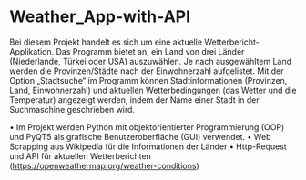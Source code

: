# Weather_App-with-API
Bei diesem Projekt handelt es sich um eine aktuelle Wetterbericht-Applikation.
Das Programm bietet an, ein Land von drei Länder (Niederlande, Türkei oder USA) auszuwählen. Je nach ausgewähltem Land werden die Provinzen/Städte nach der Einwohnerzahl aufgelistet.
Mit der Option „Stadtsuche“ im Programm können Stadtinformationen (Provinzen, Land, Einwohnerzahl) und aktuellen Wetterbedingungen (das Wetter und die Temperatur) angezeigt werden, indem der Name einer Stadt in der Suchmaschine geschrieben wird.

• Im Projekt werden Python mit objektorientierter Programmierung (OOP) und PyQT5 als grafische Benutzeroberfläche (GUI) verwendet.
• Web Scrapping aus Wikipedia für die Informationen der Länder
• Http-Request und API für aktuellen Wetterberichten
(https://openweathermap.org/weather-conditions)
